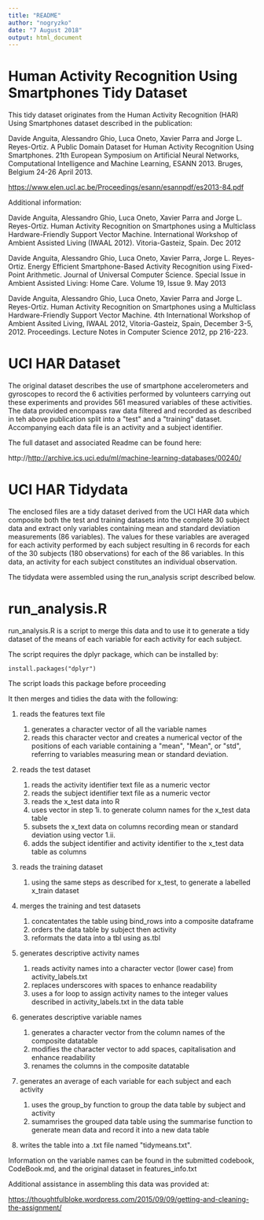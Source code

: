 ```yaml
---
title: "README"
author: "nogryzko"
date: "7 August 2018"
output: html_document
---
```


# Human Activity Recognition Using Smartphones Tidy Dataset

This tidy dataset originates from the Human Activity Recognition (HAR) Using Smartphones dataset described in the publication:

Davide Anguita, Alessandro Ghio, Luca Oneto, Xavier Parra and Jorge L. Reyes-Ortiz. A Public Domain Dataset for Human Activity Recognition Using Smartphones. 21th European Symposium on Artificial Neural Networks, Computational Intelligence and Machine Learning, ESANN 2013. Bruges, Belgium 24-26 April 2013.

https://www.elen.ucl.ac.be/Proceedings/esann/esannpdf/es2013-84.pdf

Additional information:

Davide Anguita, Alessandro Ghio, Luca Oneto, Xavier Parra and Jorge L. Reyes-Ortiz. Human Activity Recognition on Smartphones using a Multiclass Hardware-Friendly Support Vector Machine. International Workshop of Ambient Assisted Living (IWAAL 2012). Vitoria-Gasteiz, Spain. Dec 2012 

Davide Anguita, Alessandro Ghio, Luca Oneto, Xavier Parra, Jorge L. Reyes-Ortiz. Energy Efficient Smartphone-Based Activity Recognition using Fixed-Point Arithmetic. Journal of Universal Computer Science. Special Issue in Ambient Assisted Living: Home Care. Volume 19, Issue 9. May 2013

Davide Anguita, Alessandro Ghio, Luca Oneto, Xavier Parra and Jorge L. Reyes-Ortiz. Human Activity Recognition on Smartphones using a Multiclass Hardware-Friendly Support Vector Machine. 4th International Workshop of Ambient Assited Living, IWAAL 2012, Vitoria-Gasteiz, Spain, December 3-5, 2012. Proceedings. Lecture Notes in Computer Science 2012, pp 216-223.

# UCI HAR Dataset

The original dataset describes the use of smartphone accelerometers and gyroscopes to record the 6 activities performed by volunteers carrying out these experiments and provides 561 measured variables of these activities. The data provided encompass raw data filtered and recorded as described in teh above publication split into a "test" and a "training" dataset. Accompanying each data file is an activity and a subject identifier.

The full dataset and associated Readme can be found here:

http://http://archive.ics.uci.edu/ml/machine-learning-databases/00240/

# UCI HAR Tidydata

The enclosed files are a tidy dataset derived from the UCI HAR data which composite both the test and training datasets into the complete 30 subject data and extract only variables containing mean and standard deviation measurements (86 variables). The values for these variables are averaged for each activity performed by each subject resulting in 6 records for each of the 30 subjects (180 observations) for each of the 86 variables. In this data, an activity for each subject constitutes an individual observation.

The tidydata were assembled using the run_analysis script described below. 

# run_analysis.R

run_analysis.R is a script to merge this data and to use it to generate a tidy dataset of the means of each variable for each activity for each subject.

The script requires the dplyr package, which can be installed by:

```{r}
install.packages("dplyr") 
```


The script loads this package before proceeding

It then merges and tidies the data with the following:

1. reads the features text file
    1. generates a character vector of all the variable names
    2. reads this character vector and creates a numerical vector of the positions of each variable containing a               "mean", "Mean", or "std", referring to variables measuring mean or standard deviation.
        
2. reads the test dataset
    1. reads the activity identifier text file as a numeric vector
    2. reads the subject identifier text file as a numeric vector
    3. reads the x_test data into R
    4. uses vector in step 1i. to generate column names for the x_test data table
    5. subsets the x_text data on columns recording mean or standard deviation using vector 1.ii.
    6. adds the subject identifier and activity identifier to the x_test data table as columns
        
3. reads the training dataset
    1. using the same steps as described for x_test, to generate a labelled x_train dataset
        
4. merges the training and test datasets
    1. concatentates the table using bind_rows into a composite dataframe
    2. orders the data table by subject then activity
    3. reformats the data into a tbl using as.tbl
        
5. generates descriptive activity names
    1. reads activity names into a character vector (lower case) from activity_labels.txt
    2. replaces underscores with spaces to enhance readability
    3. uses a for loop to assign activity names to the integer values described in activity_labels.txt in the data             table
        
6. generates descriptive variable names
    1. generates a character vector from the column names of the composite datatable
    2. modifies the character vector to add spaces, capitalisation and enhance readability
    3. renames the columns in the composite datatable
        
7. generates an average of each variable for each subject and each activity
    1. uses the group_by function to group the data table by subject and activity
    2. sumamrises the grouped data table using the summarise function to generate mean data and record it into a new            data table
        
8. writes the table into a .txt file named "tidymeans.txt".

Information on the variable names can be found in the submitted codebook, CodeBook.md, and the original dataset in features_info.txt


Additional assistance in assembling this data was provided at:

https://thoughtfulbloke.wordpress.com/2015/09/09/getting-and-cleaning-the-assignment/
